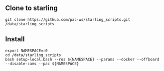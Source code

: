 ## Clone to starling
```
git clone https://github.com/pac-ws/starling_scripts.git /data/starling_scripts
```

## Install
```
export NAMESPACE=r0
cd /data/starling_scripts
bash setup-local.bash --ros ${NAMESPACE} --params --docker --offboard --disable-cams --pac ${NAMESPACE}
```

